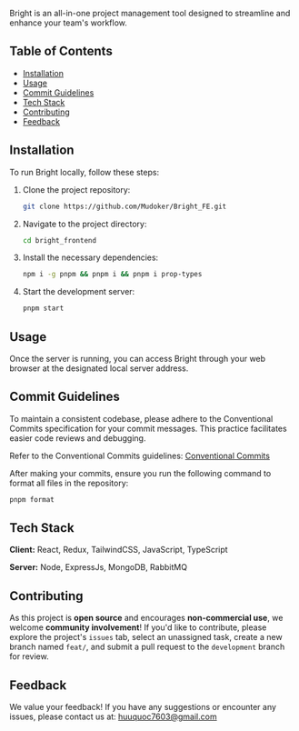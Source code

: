 Bright is an all-in-one project management tool designed to streamline and enhance your team's workflow.

## Table of Contents

- [Installation](#installation)
- [Usage](#usage)
- [Commit Guidelines](#commit-guidelines)
- [Tech Stack](#tech-stack)
- [Contributing](#contributing)
- [Feedback](#feedback)

## Installation

To run Bright locally, follow these steps:

1. Clone the project repository:
    ```bash
    git clone https://github.com/Mudoker/Bright_FE.git
    ```

2. Navigate to the project directory:
    ```bash
    cd bright_frontend
    ```

3. Install the necessary dependencies:
    ```bash
    npm i -g pnpm && pnpm i && pnpm i prop-types
    ```

4. Start the development server:
    ```bash
    pnpm start
    ```

## Usage

Once the server is running, you can access Bright through your web browser at the designated local server address.

## Commit Guidelines

To maintain a consistent codebase, please adhere to the Conventional Commits specification for your commit messages. This practice facilitates easier code reviews and debugging.

Refer to the Conventional Commits guidelines: [Conventional Commits](https://www.conventionalcommits.org/en/v1.0.0/)

After making your commits, ensure you run the following command to format all files in the repository:
```bash
pnpm format
```

## Tech Stack

**Client:** React, Redux, TailwindCSS, JavaScript, TypeScript

**Server:** Node, ExpressJs, MongoDB, RabbitMQ

## Contributing

As this project is **open source** and encourages **non-commercial use**, we welcome **community involvement**! If you'd like to contribute, please explore the project's `issues` tab, select an unassigned task, create a new branch named `feat/`, and submit a pull request to the `development` branch for review.

## Feedback

We value your feedback! If you have any suggestions or encounter any issues, please contact us at: <huuquoc7603@gmail.com>
